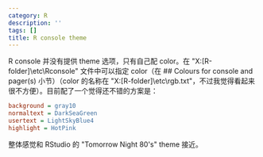 ```yaml
---
category: R
description: ''
tags: []
title: R console theme
---
```


R console 并没有提供 theme 选项，只有自己配 color。在 "X:[R-folder]\etc\Rconsole" 文件中可以指定 color（在 ## Colours for console and pager(s) 小节）（color 的名称在 "X:[R-folder]\etc\rgb.txt"，不过我觉得看起来很不方便）。目前配了一个觉得还不错的方案是：

```ini
background = gray10 
normaltext = DarkSeaGreen 
usertext = LightSkyBlue4 
highlight = HotPink 
```

整体感觉和 RStudio 的 "Tomorrow Night 80's" theme 接近。